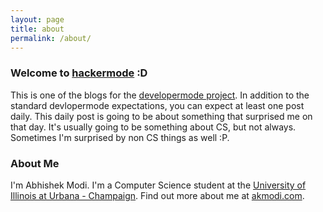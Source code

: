 ```yaml
---
layout: page
title: about
permalink: /about/
---
```


### Welcome to [hackermode][hackermode] :D
This is one of the blogs for the [developermode project][dev]. In addition to the standard devlopermode expectations, you can expect at least one post daily. This daily post is going to be about something that surprised me on that day. It's usually going to be something about CS, but not always. Sometimes I'm surprised by non CS things as well :P.

### About Me
I'm Abhishek Modi. I'm a Computer Science student at the [University of Illinois at Urbana - Champaign][uiuc]. Find out more about me at [akmodi.com][akmodi].

[hackermode]: http://hackermo.de
[dev]: http://developermo.de
[uiuc]: http://cs.illinois.edu
[akmodi]: http://akmodi.com